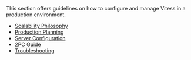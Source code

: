 This section offers guidelines on how to configure and manage Vitess
in a production environment.

* [Scalability Philosophy](/user-guide/scalability-philosophy.html)
* [Production Planning](/user-guide/production-planning.html)
* [Server Configuration](/user-guide/server-configuration.html)
* [2PC Guide](/user-guide/twopc.html)
* [Troubleshooting](/user-guide/troubleshooting.html)

